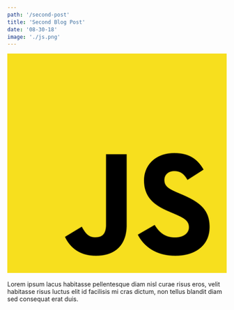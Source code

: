 ```yaml
---
path: '/second-post'
title: 'Second Blog Post'
date: '08-30-18'
image: './js.png'
---
```


![](js.png)

Lorem ipsum lacus habitasse pellentesque diam nisl curae risus eros, velit habitasse risus luctus elit id facilisis mi cras dictum, non tellus blandit diam sed consequat erat duis.